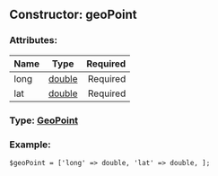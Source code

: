 ## Constructor: geoPoint  

### Attributes:

| Name     |    Type       | Required |
|----------|:-------------:|---------:|
|long|[double](../types/double.md) | Required|
|lat|[double](../types/double.md) | Required|


### Type: [GeoPoint](../types/GeoPoint.md)

### Example:


```
$geoPoint = ['long' => double, 'lat' => double, ];
```